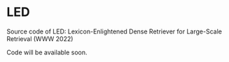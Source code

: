 # LED
Source code of LED: Lexicon-Enlightened Dense Retriever for Large-Scale Retrieval (WWW 2022)

Code will be available soon.
